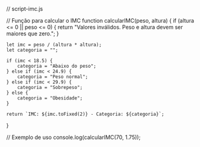 
// script-imc.js

// Função para calcular o IMC
function calcularIMC(peso, altura) {
    if (altura <= 0 || peso <= 0) {
        return "Valores inválidos. Peso e altura devem ser maiores que zero.";
    }
    
    let imc = peso / (altura * altura);
    let categoria = "";
    
    if (imc < 18.5) {
        categoria = "Abaixo do peso";
    } else if (imc < 24.9) {
        categoria = "Peso normal";
    } else if (imc < 29.9) {
        categoria = "Sobrepeso";
    } else {
        categoria = "Obesidade";
    }
    
    return `IMC: ${imc.toFixed(2)} - Categoria: ${categoria}`;
}

// Exemplo de uso
console.log(calcularIMC(70, 1.75));
